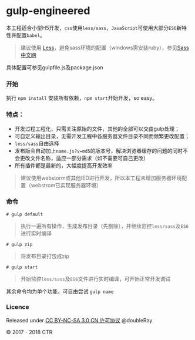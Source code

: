 # gulp-engineered

本工程适合小型H5开发，`css`使用`less/sass`，`JavaScript`可使用大部分`ES6`新特性并配置`babel`。

> 建议使用 [Less](http://less.bootcss.com/)，避免sass环境的配置（windows需安装ruby），参见[Sass中文网](https://www.sass.hk/)

具体配置可参见gulpfile.js及package.json

### 开始

执行 `npm install` 安装所有依赖，`npm start`开始开发，so easy。

### 特点：

- 开发过程工程化，只需关注原始的文件，其他的全部可以交由gulp处理；
- 可自定义输出目录，无需开发工程中各服务器文件目录不同而频繁更改配置；
- `less/sass`自由选择
- 发布版会自动加上`name.js?v=md5`的版本号，解决浏览器缓存的问题的同时不会更改文件名称，适应一部分需求（如不需要可自己更改）
- 所有插件都是最新的，大幅度提高开发效率

> 建议使用webstorm或其他IED进行开发，所以本工程未增加服务器环境配置（webstrom已实现服务器环境）

### 命令

```
# gulp default
```
> 执行一遍所有操作，生成发布目录（先删除），并继续监控`less/sass`及`ES6`进行实时编译

```
# gulp zip
```
> 将发布目录打包成zip

```
# gulp start
```
> 开始监控`less/sass`及`ES6`文件进行实时编译，可开始正常开发调试

其余命令均为单个功能，可自由尝试 `gulp name`

### Licence

Released under [CC BY-NC-SA 3.0 CN 许可协议](https://creativecommons.org/licenses/by-nc-sa/3.0/cn/)  @doubleRay

© 2017 - 2018 CTR 